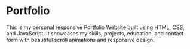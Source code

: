 # Portfolio
This is my personal responsive Portfolio Website built using HTML, CSS, and JavaScript. It showcases my skills, projects, education, and contact form with beautiful scroll animations and responsive design.
